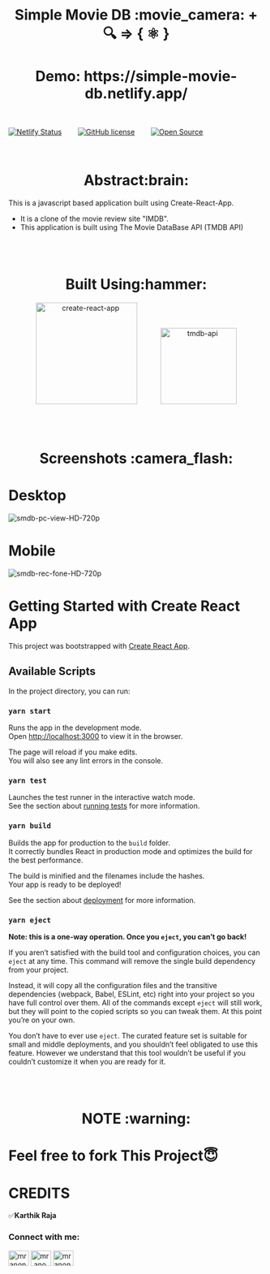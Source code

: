 <h1 align="center">Simple Movie DB  :movie_camera:   +   🔍    =>    { ⚛️ }</h1>
<h1 align="center">Demo:    https://simple-movie-db.netlify.app/   </h1><br/>
  
[![Netlify Status](https://api.netlify.com/api/v1/badges/84ac09a9-ec26-47b4-ad6d-3bfe08ea252a/deploy-status)](https://app.netlify.com/sites/simple-movie-db/deploys)&emsp;&emsp;
[![GitHub license](https://img.shields.io/github/license/Naereen/StrapDown.js.svg)](https://github.com/mr-anonymous-official/blue-sky-weather/blob/master/LICENSE)&emsp;&emsp;
[![Open Source](https://badges.frapsoft.com/os/v1/open-source.svg?v=103)](https://opensource.org/)&emsp;&emsp;

<br/>
<h1 align="center"><b>Abstract:brain:</b></h1>

This is a javascript based application built using Create-React-App. 
* It is a clone of the movie review site "IMDB".
* This application is built using The Movie DataBase API (TMDB API)

<br/>
<br/>

<h1 align="center"><b>Built Using:hammer:</b></h1>
<p align="center"><img src="https://user-images.githubusercontent.com/64122408/99558804-1cf77e80-29ea-11eb-932c-8a7b24e01118.png" alt="create-react-app" width="200" />&emsp;&emsp;&emsp;
<img src="https://user-images.githubusercontent.com/64122408/99559334-ab6c0000-29ea-11eb-8bee-64d91bb0f0b7.png" alt="tmdb-api" width="150" />
</p>

<br/>
<br/>
<h1 align="center"><b>Screenshots :camera_flash:</b></h1>


# Desktop
![smdb-pc-view-HD-720p](https://user-images.githubusercontent.com/64122408/99557936-364bfb00-29e9-11eb-9910-9179c4d50077.gif)

# Mobile
![smdb-rec-fone-HD-720p](https://user-images.githubusercontent.com/64122408/99558328-9f337300-29e9-11eb-93e9-1ad3f7937728.gif)


# Getting Started with Create React App

This project was bootstrapped with [Create React App](https://github.com/facebook/create-react-app).

## Available Scripts

In the project directory, you can run:

### `yarn start`

Runs the app in the development mode.\
Open [http://localhost:3000](http://localhost:3000) to view it in the browser.

The page will reload if you make edits.\
You will also see any lint errors in the console.

### `yarn test`

Launches the test runner in the interactive watch mode.\
See the section about [running tests](https://facebook.github.io/create-react-app/docs/running-tests) for more information.

### `yarn build`

Builds the app for production to the `build` folder.\
It correctly bundles React in production mode and optimizes the build for the best performance.

The build is minified and the filenames include the hashes.\
Your app is ready to be deployed!

See the section about [deployment](https://facebook.github.io/create-react-app/docs/deployment) for more information.

### `yarn eject`

**Note: this is a one-way operation. Once you `eject`, you can’t go back!**

If you aren’t satisfied with the build tool and configuration choices, you can `eject` at any time. This command will remove the single build dependency from your project.

Instead, it will copy all the configuration files and the transitive dependencies (webpack, Babel, ESLint, etc) right into your project so you have full control over them. All of the commands except `eject` will still work, but they will point to the copied scripts so you can tweak them. At this point you’re on your own.

You don’t have to ever use `eject`. The curated feature set is suitable for small and middle deployments, and you shouldn’t feel obligated to use this feature. However we understand that this tool wouldn’t be useful if you couldn’t customize it when you are ready for it.

<br/>
<br/>

<h1 align="center"><b>NOTE :warning:</b></h1>


# Feel free to fork This Project😇


# CREDITS  
:white_check_mark:**Karthik Raja**
<p align="left">  
<h3 align="left">Connect with me:</h3>  
<a href="https://twitter.com/mranonymousofcl" target="blank"><img align="center" src="https://cdn.jsdelivr.net/npm/simple-icons@3.0.1/icons/twitter.svg" alt="mranonymousofcl" height="30" width="40" /></a>  
<a href="https://instagram.com/mr.anonymous_official" target="blank"><img align="center" src="https://cdn.jsdelivr.net/npm/simple-icons@3.0.1/icons/instagram.svg" alt="mr.anonymous_official" height="30" width="40" /></a>  
<a href="https://discord.com/channels/mr_anonymous_2001#4770" target="blank"><img align="center" src="https://cdn.jsdelivr.net/npm/simple-icons@3.0.1/icons/discord.svg" alt="mranonymousofcl" height="30" width="40" /></a>
</p>  



